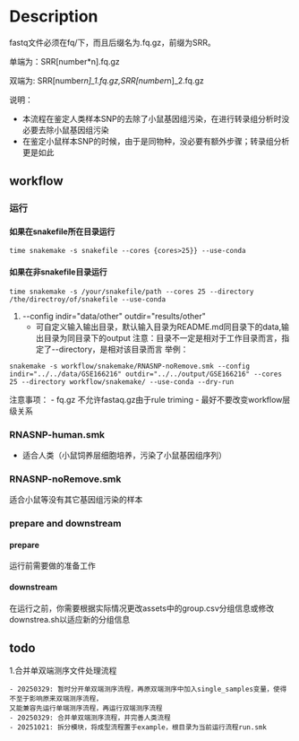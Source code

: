 # Description

fastq文件必须在fq/下，而且后缀名为.fq.gz，前缀为SRR。

单端为：SRR[number*n].fq.gz

双端为: SRR[number*n]_1.fq.gz,SRR[number*n]_2.fq.gz

说明：

- 本流程在鉴定人类样本SNP的去除了小鼠基因组污染，在进行转录组分析时没必要去除小鼠基因组污染
- 在鉴定小鼠样本SNP的时候，由于是同物种，没必要有额外步骤；转录组分析更是如此

## workflow

### **运行**

#### 如果在snakefile所在目录运行

`time snakemake -s snakefile --cores {cores>25}} --use-conda`

#### 如果在非snakefile目录运行

`time snakemake -s /your/snakefile/path --cores 25 --directory /the/directroy/of/snakefile --use-conda`

1. --config indir="data/other" outdir="results/other"
    - 可自定义输入输出目录，默认输入目录为README.md同目录下的data,输出目录为同目录下的output
注意：目录不一定是相对于工作目录而言，指定了--directory，是相对该目录而言
举例：

```shell
snakemake -s workflow/snakemake/RNASNP-noRemove.smk --config indir="../../data/GSE166216" outdir="../../output/GSE166216" --cores 25 --directory workflow/snakemake/ --use-conda --dry-run
```

注意事项：
    - fq.gz 不允许fastaq.gz由于rule triming
    - 最好不要改变workflow层级关系

### RNASNP-human.smk

- 适合人类（小鼠饲养层细胞培养，污染了小鼠基因组序列）

### RNASNP-noRemove.smk

适合小鼠等没有其它基因组污染的样本

### prepare and downstream

#### prepare

运行前需要做的准备工作

#### downstream

在运行之前，你需要根据实际情况更改assets中的group.csv分组信息或修改downstrea.sh以适应新的分组信息

## todo

1.合并单双端测序文件处理流程

    - 20250329: 暂时分开单双端测序流程，再原双端测序中加入single_samples变量，使得不至于影响原来双端测序流程，
    又能兼容先运行单端测序流程，再运行双端测序流程
    - 20250329: 合并单双端测序流程，并完善人类流程
    - 20251021: 拆分模块，将成型流程置于example，根目录为当前运行流程run.smk
